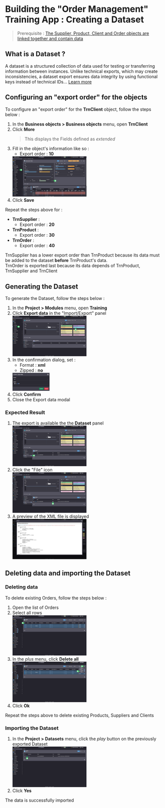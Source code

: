 # Building the "Order Management" Training App : Creating a Dataset

> Prerequisite : [The Supplier, Product, Client and Order objects are linked together and contain data](/lesson/tutorial/expanding/relations)

## What is a Dataset ?

A dataset is a structured collection of data used for testing or transferring information between instances. Unlike technical exports, which may create inconsistencies, a dataset export ensures data integrity by using functional keys instead of technical IDs... [Learn more](/lesson/platform/project/datasets)

## Configuring an "export order" for the objects

To configure an "export order" for the **TrnClient** object, follow the steps below :
1. In the **Business objects > Business objects** menu, open **TrnClient**
2. Click **More**
    > This displays the Fields defined as *extended*
3. Fill in the object's information like so : 
    - Export order : **10**  
    <img src="export-order.png" alt="export-order" width="50%"/>
4. Click **Save**

Repeat the steps above for :
- **TrnSupplier** :
    - Export order : **20**
- **TrnProduct** :
    - Export order : **30**
- **TrnOrder** : 
    - Export order : **40**

TrnSupplier has a lower export order than TrnProduct because its data must be added to the dataset **before** TrnProduct's data.  
TrnOrder is exported last because its data depends of TrnProduct, TrnSupplier and TrnClient

## Generating the Dataset

To generate the Dataset, follow the steps below : 
1. In the **Project > Modules** menu, open **Training**
2. Click **Export data** in the "Import/Export" panel   
    <img src="export-data.png" alt="export-data" width="50%"/>
3. In the confirmation dialog, set :
    - Format : **xml**
    - Zipped : **no**  
    <img src="confirm.png" alt="confirm" width="25%"/>
4. Click **Confirm**
5. Close the Export data modal 

### Expected Result

1. The export is available the the **Dataset** panel  
    <img src="export-success.png" alt="export-success" width="50%"/>
2. Click the "File" icon  
    <img src="file-icon.png" alt="file-icon" width="50%"/>
3. A preview of the XML file is displayed  
    <img src="export-xml.png" alt="export-xml" width="50%"/>

## Deleting data and importing the Dataset

### Deleting data

To delete existing Orders, follow the steps below :
1. Open the list of Orders
2. Select all rows  
    <img src="select-rows.png" alt="select-rows" width="50%"/>
3. In the *plus* menu, click **Delete all**  
    <img src="delete-rows.png" alt="delete-rows" width="50%"/>
4. Click **Ok**

Repeat the steps above to delete existing Products, Suppliers and Clients

### Importing the Dataset

1. In the **Project > Datasets** menu, click the *play* button on the previously exported Dataset  
    <img src="apply.png" alt="apply" width="50%"/>
2. Click **Yes**

<div class="success">
    <p>The data is successfully imported</p>
</div>